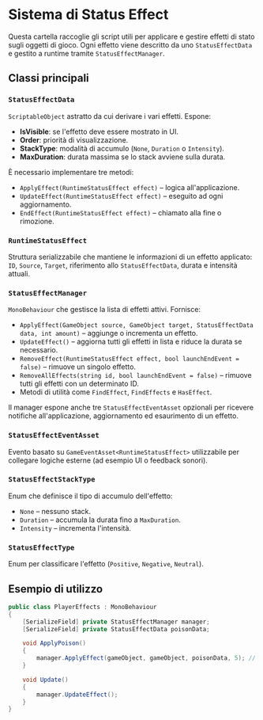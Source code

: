 # Sistema di Status Effect

Questa cartella raccoglie gli script utili per applicare e gestire effetti di stato sugli oggetti di gioco.
Ogni effetto viene descritto da uno `StatusEffectData` e gestito a runtime tramite `StatusEffectManager`.

## Classi principali

### `StatusEffectData`
`ScriptableObject` astratto da cui derivare i vari effetti. Espone:
- **IsVisible**: se l'effetto deve essere mostrato in UI.
- **Order**: priorità di visualizzazione.
- **StackType**: modalità di accumulo (`None`, `Duration` o `Intensity`).
- **MaxDuration**: durata massima se lo stack avviene sulla durata.

È necessario implementare tre metodi:
- `ApplyEffect(RuntimeStatusEffect effect)` – logica all'applicazione.
- `UpdateEffect(RuntimeStatusEffect effect)` – eseguito ad ogni aggiornamento.
- `EndEffect(RuntimeStatusEffect effect)` – chiamato alla fine o rimozione.

### `RuntimeStatusEffect`
Struttura serializzabile che mantiene le informazioni di un effetto applicato:
`ID`, `Source`, `Target`, riferimento allo `StatusEffectData`, durata e intensità attuali.

### `StatusEffectManager`
`MonoBehaviour` che gestisce la lista di effetti attivi. Fornisce:
- `ApplyEffect(GameObject source, GameObject target, StatusEffectData data, int amount)` – aggiunge o incrementa un effetto.
- `UpdateEffect()` – aggiorna tutti gli effetti in lista e riduce la durata se necessario.
- `RemoveEffect(RuntimeStatusEffect effect, bool launchEndEvent = false)` – rimuove un singolo effetto.
- `RemoveAllEffects(string id, bool launchEndEvent = false)` – rimuove tutti gli effetti con un determinato ID.
- Metodi di utilità come `FindEffect`, `FindEffects` e `HasEffect`.

Il manager espone anche tre `StatusEffectEventAsset` opzionali per ricevere notifiche all'applicazione, aggiornamento ed esaurimento di un effetto.

### `StatusEffectEventAsset`
Evento basato su `GameEventAsset<RuntimeStatusEffect>` utilizzabile per collegare logiche esterne (ad esempio UI o feedback sonori).

### `StatusEffectStackType`
Enum che definisce il tipo di accumulo dell'effetto:
- `None` – nessuno stack.
- `Duration` – accumula la durata fino a `MaxDuration`.
- `Intensity` – incrementa l'intensità.

### `StatusEffectType`
Enum per classificare l'effetto (`Positive`, `Negative`, `Neutral`).

## Esempio di utilizzo
```cs
public class PlayerEffects : MonoBehaviour
{
    [SerializeField] private StatusEffectManager manager;
    [SerializeField] private StatusEffectData poisonData;

    void ApplyPoison()
    {
        manager.ApplyEffect(gameObject, gameObject, poisonData, 5); // 5 turni
    }

    void Update()
    {
        manager.UpdateEffect();
    }
}
```
